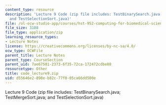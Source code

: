 ```yaml
---
content_type: resource
description: 'Lecture 9 Code (zip file includes: TestBinarySearch.java; TestMergeSort.java;
  and TestSelectionSort.java)'
file: /ol-ocw-studio-app/courses/hst-952-computing-for-biomedical-scientists-fall-2002/d55646e2898eb82c77f005ca66dd500e_code_lecture9.zip
file_size: 3188
file_type: application/zip
learning_resource_types:
- Lecture Notes
license: https://creativecommons.org/licenses/by-nc-sa/4.0/
ocw_type: OCWFile
parent_title: Lecture Notes
parent_type: CourseSection
parent_uid: 7ae67581-2373-6f35-72ca-172472cdbe88
resourcetype: Other
title: code_lecture9.zip
uid: d55646e2-898e-b82c-77f0-05ca66dd500e
---
```

Lecture 9 Code (zip file includes: TestBinarySearch.java; TestMergeSort.java; and TestSelectionSort.java)